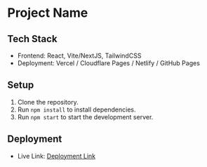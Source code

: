 # Project Name

## Tech Stack
- Frontend: React, Vite/NextJS, TailwindCSS
- Deployment: Vercel / Cloudflare Pages / Netlify / GitHub Pages

## Setup
1. Clone the repository.
2. Run `npm install` to install dependencies.
3. Run `npm start` to start the development server.

## Deployment
- Live Link: [ Deployment Link](YOUR_DEPLOYMENT_LINK)


